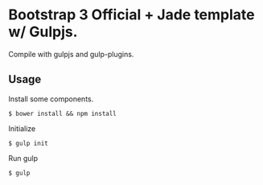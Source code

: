 # Bootstrap 3 Official + Jade template w/ Gulpjs.

Compile with gulpjs and gulp-plugins. 

## Usage

Install some components.

	$ bower install && npm install

Initialize

	$ gulp init

Run gulp

	$ gulp

